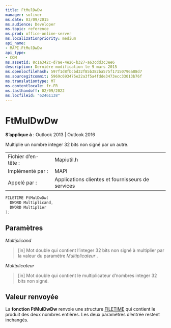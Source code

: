 ```yaml
---
title: FtMulDwDw
manager: soliver
ms.date: 03/09/2015
ms.audience: Developer
ms.topic: reference
ms.prod: office-online-server
ms.localizationpriority: medium
api_name:
- MAPI.FtMulDwDw
api_type:
- COM
ms.assetid: 8c1a342c-d7ae-4e26-b327-a63cdd3c3ee6
description: Dernière modification le 9 mars 2015
ms.openlocfilehash: 597f1d8fbcbd32f85b382ba575f17150796a88d7
ms.sourcegitcommit: 5969c693475e22a3f5a4fdde3473ecc33013b76f
ms.translationtype: MT
ms.contentlocale: fr-FR
ms.lasthandoff: 02/09/2022
ms.locfileid: "62461138"
---
```

# <a name="ftmuldwdw"></a>FtMulDwDw

  
  
**S’applique à** : Outlook 2013 | Outlook 2016 
  
Multiplie un nombre integer 32 bits non signé par un autre.
  
|||
|:-----|:-----|
|Fichier d’en-tête :  <br/> |Mapiutil.h  <br/> |
|Implémenté par :  <br/> |MAPI  <br/> |
|Appelé par :  <br/> |Applications clientes et fournisseurs de services  <br/> |
   
```cpp
FILETIME FtMulDwDw(
  DWORD Multiplicand,
  DWORD Multiplier
);
```

## <a name="parameters"></a>Paramètres

 _Multiplicand_
  
> [in] Mot double qui contient l’integer 32 bits non signé à multiplier par la valeur du paramètre _Multiplicateur_ . 
    
 _Multiplicateur_
  
> [in] Mot double qui contient le multiplicateur d’nombres integer 32 bits non signé.
    
## <a name="return-value"></a>Valeur renvoyée

La **fonction FtMulDwDw** renvoie une structure [FILETIME](filetime.md) qui contient le produit des deux nombres entières. Les deux paramètres d’entrée restent inchangés. 
  

